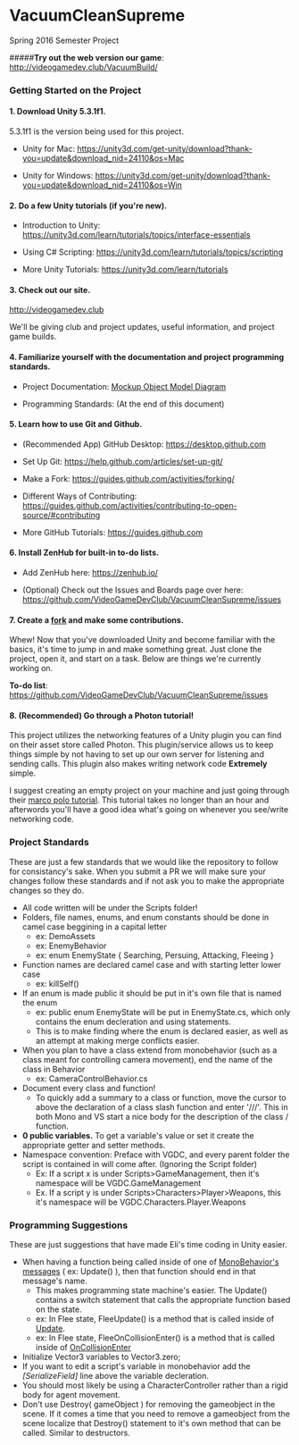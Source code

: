 # VacuumCleanSupreme
Spring 2016 Semester Project

#####**Try out the web version our game**: http://videogamedev.club/VacuumBuild/

### Getting Started on the Project

#### 1. Download Unity 5.3.1f1.
5.3.1f1 is the version being used for this project.
 
- Unity for Mac: https://unity3d.com/get-unity/download?thank-you=update&download_nid=24110&os=Mac
 
- Unity for Windows: https://unity3d.com/get-unity/download?thank-you=update&download_nid=24110&os=Win

#### 2. Do a few Unity tutorials (if you're new).

- Introduction to Unity: https://unity3d.com/learn/tutorials/topics/interface-essentials

- Using C# Scripting: https://unity3d.com/learn/tutorials/topics/scripting

- More Unity Tutorials: https://unity3d.com/learn/tutorials

#### 3. Check out our site.
 
http://videogamedev.club 

We'll be giving club and project updates, useful information, and project game builds.

#### 4. Familiarize yourself with the documentation and project programming standards.

- Project Documentation: [Mockup Object Model Diagram](http://videogamedev.club/?page=GamePlans)

- Programming Standards: (At the end of this document)

#### 5. Learn how to use Git and Github.

- (Recommended App) GitHub Desktop: https://desktop.github.com

- Set Up Git: https://help.github.com/articles/set-up-git/

- Make a Fork: https://guides.github.com/activities/forking/

- Different Ways of Contributing: https://guides.github.com/activities/contributing-to-open-source/#contributing

- More GitHub Tutorials: https://guides.github.com

#### 6. Install ZenHub for built-in to-do lists.

- Add ZenHub here: https://zenhub.io/

- (Optional) Check out the Issues and Boards page over here: https://github.com/VideoGameDevClub/VacuumCleanSupreme/issues

#### 7. Create a [fork](http://imgur.com/a/D5Ee6) and make some contributions.
Whew! Now that you've downloaded Unity and become familiar with the basics, it's time to jump in and make something great. Just clone the project, open it, and start on a task. Below are things we're currently working on.

**To-do list**: https://github.com/VideoGameDevClub/VacuumCleanSupreme/issues

#### 8. (Recommended) Go through a Photon tutorial!
This project utilizes the networking features of a Unity plugin you can find on their asset store called Photon.  This plugin/service allows us to keep things simple by not having to set up our own server for listening and sending calls.  This plugin also makes writing network code **Extremely** simple.  

I suggest creating an empty project on your machine and just going through their [marco polo tutorial](https://doc.photonengine.com/en/pun/current/tutorials/tutorial-marco-polo).  This tutorial takes no longer than an hour and afterwords you'll have a good idea what's going on whenever you see/write networking code.

### Project Standards
These are just a few standards that we would like the repository to follow for consistancy's sake.  When you submit a PR we will make sure your changes follow these standards and if not ask you to make the appropriate changes so they do.

* All code written will be under the Scripts folder!
* Folders, file names, enums, and enum constants should be done in camel case beggining in a capital letter
  * ex: DemoAssets
  * ex: EnemyBehavior
  * ex: enum EnemyState { Searching, Persuing, Attacking, Fleeing }
* Function names are declared camel case and with starting letter lower case
  * ex: killSelf()
* If an enum is made public it should be put in it's own file that is named the enum
  * ex: public enum EnemyState will be put in EnemyState.cs, which only contains the enum decleration and using statements.
  * This is to make finding where the enum is declared easier, as well as an attempt at making merge conflicts easier.
* When you plan to have a class extend from monobehavior (such as a class meant for controlling camera movement), end the name of the class in Behavior
  * ex: CameraControlBehavior.cs
* Document every class and function!
  * To quickly add a summary to a class or function, move the cursor to above the declaration of a class slash function and enter '///'.  This in both Mono and VS start a nice body for the description of the class / function.
* **0 public variables.**  To get a variable's value or set it create the appropriate getter and setter methods.
* Namespace convention: Preface with VGDC, and every parent folder the script is contained in will come after. (Ignoring the Script folder)
  * Ex: If a script x is under Scripts>GameManagement, then it's namespace will be VGDC.GameManagement
  * Ex. If a script y is under Scripts>Characters>Player>Weapons, this it's namespace will be VGDC.Characters.Player.Weapons
  
### Programming Suggestions
These are just suggestions that have made Eli's time coding in Unity easier.
* When having a function being called inside of one of [MonoBehavior's messages](http://docs.unity3d.com/ScriptReference/MonoBehaviour.html) ( ex: Update() ), then that function should end in that message's name.
  * This makes programming state machine's easier.  The Update() contains a switch statement that calls the appropriate function based on the state.
  * ex: In Flee state, FleeUpdate() is a method that is called inside of [Update](http://docs.unity3d.com/ScriptReference/MonoBehaviour.Update.html).  
  * ex: In Flee state, FleeOnCollisionEnter() is a method that is called inside of [OnCollisionEnter](http://docs.unity3d.com/ScriptReference/MonoBehaviour.OnCollisionEnter.html)
* Initialize Vector3 variables to Vector3.zero;
* If you want to edit a script's variable in monobehavior add the *[SerializeField]* line above the variable decleration.
* You should most likely be using a CharacterController rather than a rigid body for agent movement.
* Don't use Destroy( gameObject ) for removing the gameobject in the scene.  If it comes a time that you need to remove a gameobject from the scene localize that Destroy() statement to it's own method that can be called. Similar to destructors.
